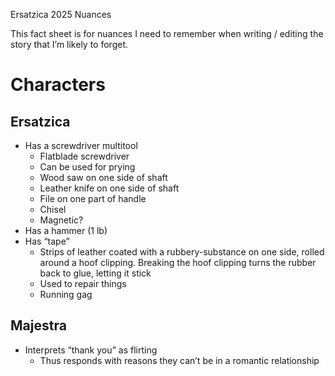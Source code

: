 Ersatzica 2025 Nuances

This fact sheet is for nuances I need to remember when writing / editing the story that I’m likely to forget.

# Characters

## Ersatzica

-   Has a screwdriver multitool
    -   Flatblade screwdriver
    -   Can be used for prying
    -   Wood saw on one side of shaft
    -   Leather knife on one side of shaft
    -   File on one part of handle
    -   Chisel
    -   Magnetic?
-   Has a hammer (1 lb)
-   Has “tape”
    -   Strips of leather coated with a rubbery-substance on one side, rolled around a hoof clipping. Breaking the hoof clipping turns the rubber back to glue, letting it stick
    -   Used to repair things
    -   Running gag

## Majestra

-   Interprets “thank you” as flirting
    -   Thus responds with reasons they can’t be in a romantic relationship
